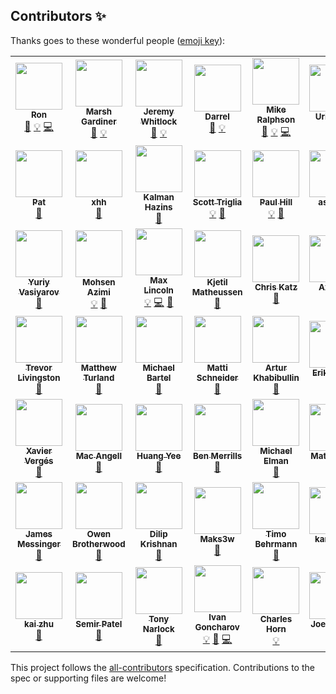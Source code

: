## Contributors ✨

Thanks goes to these wonderful people ([emoji key](https://allcontributors.org/docs/en/emoji-key)):

<!-- ALL-CONTRIBUTORS-LIST:START - Do not remove or modify this section -->
<!-- prettier-ignore-start -->
<!-- markdownlint-disable -->
<table>
  <tr>
    <td align="center"><a href="http://swagger.io/"><img src="https://avatars.githubusercontent.com/u/241629?v=4?s=75" width="75px;" alt=""/><br /><sub><b>Ron</b></sub></a><br /><a href="https://github.com/OAI/OpenAPI-Specification/commits?author=webron" title="Documentation">📖</a> <a href="#example-webron" title="Examples">💡</a> <a href="https://github.com/OAI/OpenAPI-Specification/commits?author=webron" title="Code">💻</a></td>
    <td align="center"><a href="https://www.linkedin.com/in/marshgardiner/"><img src="https://avatars.githubusercontent.com/u/54582?v=4?s=75" width="75px;" alt=""/><br /><sub><b>Marsh Gardiner</b></sub></a><br /><a href="https://github.com/OAI/OpenAPI-Specification/commits?author=earth2marsh" title="Documentation">📖</a> <a href="#example-earth2marsh" title="Examples">💡</a></td>
    <td align="center"><a href="http://thoughtspark.org/"><img src="https://avatars.githubusercontent.com/u/98899?v=4?s=75" width="75px;" alt=""/><br /><sub><b>Jeremy Whitlock</b></sub></a><br /><a href="https://github.com/OAI/OpenAPI-Specification/commits?author=whitlockjc" title="Documentation">📖</a> <a href="#example-whitlockjc" title="Examples">💡</a></td>
    <td align="center"><a href="http://www.bizcoder.com/"><img src="https://avatars.githubusercontent.com/u/447694?v=4?s=75" width="75px;" alt=""/><br /><sub><b>Darrel</b></sub></a><br /><a href="https://github.com/OAI/OpenAPI-Specification/commits?author=darrelmiller" title="Documentation">📖</a> <a href="#example-darrelmiller" title="Examples">💡</a></td>
    <td align="center"><a href="http://mermade.github.io/"><img src="https://avatars.githubusercontent.com/u/21603?v=4?s=75" width="75px;" alt=""/><br /><sub><b>Mike Ralphson</b></sub></a><br /><a href="https://github.com/OAI/OpenAPI-Specification/commits?author=MikeRalphson" title="Documentation">📖</a> <a href="#example-MikeRalphson" title="Examples">💡</a> <a href="https://github.com/OAI/OpenAPI-Specification/commits?author=MikeRalphson" title="Code">💻</a></td>
    <td align="center"><a href="https://github.com/usarid"><img src="https://avatars.githubusercontent.com/u/39899?v=4?s=75" width="75px;" alt=""/><br /><sub><b>Uri Sarid</b></sub></a><br /><a href="https://github.com/OAI/OpenAPI-Specification/commits?author=usarid" title="Documentation">📖</a></td>
    <td align="center"><a href="https://fehguy.eatbacon.org/"><img src="https://avatars.githubusercontent.com/u/249413?v=4?s=75" width="75px;" alt=""/><br /><sub><b>Tony Tam</b></sub></a><br /><a href="https://github.com/OAI/OpenAPI-Specification/commits?author=fehguy" title="Documentation">📖</a> <a href="#example-fehguy" title="Examples">💡</a> <a href="https://github.com/OAI/OpenAPI-Specification/commits?author=fehguy" title="Code">💻</a></td>
    <td align="center"><a href="https://github.com/jharmn"><img src="https://avatars.githubusercontent.com/u/1305160?v=4?s=75" width="75px;" alt=""/><br /><sub><b>Jason Harmon</b></sub></a><br /><a href="#example-jharmn" title="Examples">💡</a> <a href="https://github.com/OAI/OpenAPI-Specification/commits?author=jharmn" title="Code">💻</a> <a href="https://github.com/OAI/OpenAPI-Specification/commits?author=jharmn" title="Documentation">📖</a></td>
    <td align="center"><a href="https://www.sewell.org/"><img src="https://avatars.githubusercontent.com/u/18528?v=4?s=75" width="75px;" alt=""/><br /><sub><b>Silas Sewell</b></sub></a><br /><a href="https://github.com/OAI/OpenAPI-Specification/commits?author=silas" title="Documentation">📖</a> <a href="#example-silas" title="Examples">💡</a></td>
    <td align="center"><a href="https://github.com/steffkes"><img src="https://avatars.githubusercontent.com/u/325361?v=4?s=75" width="75px;" alt=""/><br /><sub><b>steffkes</b></sub></a><br /><a href="https://github.com/OAI/OpenAPI-Specification/commits?author=steffkes" title="Documentation">📖</a></td>
  </tr>
  <tr>
    <td align="center"><a href="http://corevity.com/"><img src="https://avatars.githubusercontent.com/u/3385715?v=4?s=75" width="75px;" alt=""/><br /><sub><b>Pat</b></sub></a><br /><a href="https://github.com/OAI/OpenAPI-Specification/commits?author=pconnelly15" title="Documentation">📖</a></td>
    <td align="center"><a href="https://github.com/xhh"><img src="https://avatars.githubusercontent.com/u/159740?v=4?s=75" width="75px;" alt=""/><br /><sub><b>xhh</b></sub></a><br /><a href="https://github.com/OAI/OpenAPI-Specification/commits?author=xhh" title="Documentation">📖</a></td>
    <td align="center"><a href="https://github.com/kalmanh"><img src="https://avatars.githubusercontent.com/u/869312?v=4?s=75" width="75px;" alt=""/><br /><sub><b>Kalman Hazins</b></sub></a><br /><a href="https://github.com/OAI/OpenAPI-Specification/commits?author=kalmanh" title="Documentation">📖</a></td>
    <td align="center"><a href="https://github.com/striglia"><img src="https://avatars.githubusercontent.com/u/262630?v=4?s=75" width="75px;" alt=""/><br /><sub><b>Scott Triglia</b></sub></a><br /><a href="#example-striglia" title="Examples">💡</a> <a href="https://github.com/OAI/OpenAPI-Specification/commits?author=striglia" title="Documentation">📖</a></td>
    <td align="center"><a href="https://github.com/paulhill"><img src="https://avatars.githubusercontent.com/u/754053?v=4?s=75" width="75px;" alt=""/><br /><sub><b>Paul Hill</b></sub></a><br /><a href="#example-paulhill" title="Examples">💡</a> <a href="https://github.com/OAI/OpenAPI-Specification/commits?author=paulhill" title="Documentation">📖</a></td>
    <td align="center"><a href="http://beego.me/"><img src="https://avatars.githubusercontent.com/u/233907?v=4?s=75" width="75px;" alt=""/><br /><sub><b>astaxie</b></sub></a><br /><a href="https://github.com/OAI/OpenAPI-Specification/commits?author=astaxie" title="Documentation">📖</a></td>
    <td align="center"><a href="http://www.twitter.com/oliverogg"><img src="https://avatars.githubusercontent.com/u/137507?v=4?s=75" width="75px;" alt=""/><br /><sub><b>Oliver Ogg</b></sub></a><br /><a href="https://github.com/OAI/OpenAPI-Specification/commits?author=oogg" title="Documentation">📖</a></td>
    <td align="center"><a href="http://williamting.com/"><img src="https://avatars.githubusercontent.com/u/622170?v=4?s=75" width="75px;" alt=""/><br /><sub><b>William Ting</b></sub></a><br /><a href="https://github.com/OAI/OpenAPI-Specification/commits?author=wting" title="Documentation">📖</a></td>
    <td align="center"><a href="https://github.com/unsetbit"><img src="https://avatars.githubusercontent.com/u/788536?v=4?s=75" width="75px;" alt=""/><br /><sub><b>Ozan Turgut</b></sub></a><br /><a href="https://github.com/OAI/OpenAPI-Specification/commits?author=unsetbit" title="Documentation">📖</a></td>
    <td align="center"><a href="https://www.madskristensen.net/"><img src="https://avatars.githubusercontent.com/u/1258877?v=4?s=75" width="75px;" alt=""/><br /><sub><b>Mads Kristensen</b></sub></a><br /><a href="#example-madskristensen" title="Examples">💡</a></td>
  </tr>
  <tr>
    <td align="center"><a href="http://varyous-simbir.blogspot.com/"><img src="https://avatars.githubusercontent.com/u/889406?v=4?s=75" width="75px;" alt=""/><br /><sub><b>Yuriy Vasiyarov</b></sub></a><br /><a href="https://github.com/OAI/OpenAPI-Specification/commits?author=yvasiyarov" title="Documentation">📖</a></td>
    <td align="center"><a href="https://azimi.me/"><img src="https://avatars.githubusercontent.com/u/543633?v=4?s=75" width="75px;" alt=""/><br /><sub><b>Mohsen Azimi</b></sub></a><br /><a href="#example-mohsen1" title="Examples">💡</a> <a href="https://github.com/OAI/OpenAPI-Specification/commits?author=mohsen1" title="Documentation">📖</a></td>
    <td align="center"><a href="http://devopsy.com/"><img src="https://avatars.githubusercontent.com/u/896878?v=4?s=75" width="75px;" alt=""/><br /><sub><b>Max Lincoln</b></sub></a><br /><a href="#example-maxlinc" title="Examples">💡</a> <a href="https://github.com/OAI/OpenAPI-Specification/commits?author=maxlinc" title="Code">💻</a> <a href="https://github.com/OAI/OpenAPI-Specification/commits?author=maxlinc" title="Documentation">📖</a></td>
    <td align="center"><a href="http://users.notam02.no/~kjetism"><img src="https://avatars.githubusercontent.com/u/1146279?v=4?s=75" width="75px;" alt=""/><br /><sub><b>Kjetil Matheussen</b></sub></a><br /><a href="https://github.com/OAI/OpenAPI-Specification/commits?author=kmatheussen" title="Documentation">📖</a></td>
    <td align="center"><a href="https://github.com/wonderlic-chrisk"><img src="https://avatars.githubusercontent.com/u/8118392?v=4?s=75" width="75px;" alt=""/><br /><sub><b>Chris Katz</b></sub></a><br /><a href="https://github.com/OAI/OpenAPI-Specification/commits?author=wonderlic-chrisk" title="Documentation">📖</a></td>
    <td align="center"><a href="http://noirbizarre.info/"><img src="https://avatars.githubusercontent.com/u/15725?v=4?s=75" width="75px;" alt=""/><br /><sub><b>Axel H.</b></sub></a><br /><a href="https://github.com/OAI/OpenAPI-Specification/commits?author=noirbizarre" title="Documentation">📖</a></td>
    <td align="center"><a href="https://github.com/mission-liao"><img src="https://avatars.githubusercontent.com/u/1988671?v=4?s=75" width="75px;" alt=""/><br /><sub><b>mission.liao</b></sub></a><br /><a href="https://github.com/OAI/OpenAPI-Specification/commits?author=mission-liao" title="Documentation">📖</a></td>
    <td align="center"><a href="http://vgmdb.net/"><img src="https://avatars.githubusercontent.com/u/471275?v=4?s=75" width="75px;" alt=""/><br /><sub><b>Chris Heng</b></sub></a><br /><a href="#example-gigablah" title="Examples">💡</a></td>
    <td align="center"><a href="https://percy.io/"><img src="https://avatars.githubusercontent.com/u/75300?v=4?s=75" width="75px;" alt=""/><br /><sub><b>Mike Fotinakis</b></sub></a><br /><a href="https://github.com/OAI/OpenAPI-Specification/commits?author=fotinakis" title="Documentation">📖</a></td>
    <td align="center"><a href="https://nicolasgrenie.com/"><img src="https://avatars.githubusercontent.com/u/172072?v=4?s=75" width="75px;" alt=""/><br /><sub><b>Nicolas Grenié</b></sub></a><br /><a href="https://github.com/OAI/OpenAPI-Specification/commits?author=picsoung" title="Documentation">📖</a></td>
  </tr>
  <tr>
    <td align="center"><a href="http://about.me/trevorlivingston"><img src="https://avatars.githubusercontent.com/u/20686?v=4?s=75" width="75px;" alt=""/><br /><sub><b>Trevor Livingston</b></sub></a><br /><a href="https://github.com/OAI/OpenAPI-Specification/commits?author=tlivings" title="Documentation">📖</a></td>
    <td align="center"><a href="https://matthewturland.com/"><img src="https://avatars.githubusercontent.com/u/15487?v=4?s=75" width="75px;" alt=""/><br /><sub><b>Matthew Turland</b></sub></a><br /><a href="https://github.com/OAI/OpenAPI-Specification/commits?author=elazar" title="Documentation">📖</a></td>
    <td align="center"><a href="https://github.com/mbartel"><img src="https://avatars.githubusercontent.com/u/253451?v=4?s=75" width="75px;" alt=""/><br /><sub><b>Michael Bartel</b></sub></a><br /><a href="https://github.com/OAI/OpenAPI-Specification/commits?author=mbartel" title="Documentation">📖</a></td>
    <td align="center"><a href="https://mattischneider.fr/"><img src="https://avatars.githubusercontent.com/u/222463?v=4?s=75" width="75px;" alt=""/><br /><sub><b>Matti Schneider</b></sub></a><br /><a href="https://github.com/OAI/OpenAPI-Specification/commits?author=MattiSG" title="Documentation">📖</a></td>
    <td align="center"><a href="https://github.com/khrt"><img src="https://avatars.githubusercontent.com/u/736103?v=4?s=75" width="75px;" alt=""/><br /><sub><b>Artur Khabibullin</b></sub></a><br /><a href="https://github.com/OAI/OpenAPI-Specification/commits?author=khrt" title="Documentation">📖</a></td>
    <td align="center"><a href="http://dret.net/netdret/"><img src="https://avatars.githubusercontent.com/u/1848612?v=4?s=75" width="75px;" alt=""/><br /><sub><b>Erik Wilde</b></sub></a><br /><a href="https://github.com/OAI/OpenAPI-Specification/commits?author=dret" title="Documentation">📖</a></td>
    <td align="center"><a href="http://flanders.co.nz/"><img src="https://avatars.githubusercontent.com/u/456109?v=4?s=75" width="75px;" alt=""/><br /><sub><b>Ivan Porto Carrero</b></sub></a><br /><a href="#example-casualjim" title="Examples">💡</a></td>
    <td align="center"><a href="https://github.com/kevgo"><img src="https://avatars.githubusercontent.com/u/268934?v=4?s=75" width="75px;" alt=""/><br /><sub><b>Kevin Goslar</b></sub></a><br /><a href="#example-kevgo" title="Examples">💡</a></td>
    <td align="center"><a href="https://github.com/muenchhausen"><img src="https://avatars.githubusercontent.com/u/1210783?v=4?s=75" width="75px;" alt=""/><br /><sub><b>Derk Muenchhausen</b></sub></a><br /><a href="https://github.com/OAI/OpenAPI-Specification/commits?author=muenchhausen" title="Documentation">📖</a></td>
    <td align="center"><a href="https://rahulsom.github.io/"><img src="https://avatars.githubusercontent.com/u/193047?v=4?s=75" width="75px;" alt=""/><br /><sub><b>Rahul Somasunderam</b></sub></a><br /><a href="https://github.com/OAI/OpenAPI-Specification/commits?author=rahulsom" title="Documentation">📖</a></td>
  </tr>
  <tr>
    <td align="center"><a href="http://x.verg.es/"><img src="https://avatars.githubusercontent.com/u/460418?v=4?s=75" width="75px;" alt=""/><br /><sub><b>Xavier Vergés</b></sub></a><br /><a href="https://github.com/OAI/OpenAPI-Specification/commits?author=xverges" title="Documentation">📖</a></td>
    <td align="center"><a href="https://github.com/mac-"><img src="https://avatars.githubusercontent.com/u/1530281?v=4?s=75" width="75px;" alt=""/><br /><sub><b>Mac Angell</b></sub></a><br /><a href="https://github.com/OAI/OpenAPI-Specification/commits?author=mac-" title="Documentation">📖</a></td>
    <td align="center"><a href="https://github.com/fliptoo"><img src="https://avatars.githubusercontent.com/u/736482?v=4?s=75" width="75px;" alt=""/><br /><sub><b>Huang Yee</b></sub></a><br /><a href="https://github.com/OAI/OpenAPI-Specification/commits?author=fliptoo" title="Documentation">📖</a></td>
    <td align="center"><a href="http://www.xdev.net/"><img src="https://avatars.githubusercontent.com/u/8448201?v=4?s=75" width="75px;" alt=""/><br /><sub><b>Ben Merrills</b></sub></a><br /><a href="https://github.com/OAI/OpenAPI-Specification/commits?author=skrusty" title="Documentation">📖</a></td>
    <td align="center"><a href="https://github.com/tarlog"><img src="https://avatars.githubusercontent.com/u/666673?v=4?s=75" width="75px;" alt=""/><br /><sub><b>Michael Elman</b></sub></a><br /><a href="https://github.com/OAI/OpenAPI-Specification/commits?author=tarlog" title="Documentation">📖</a></td>
    <td align="center"><a href="https://github.com/matt-gibbs"><img src="https://avatars.githubusercontent.com/u/6565986?v=4?s=75" width="75px;" alt=""/><br /><sub><b>Matt Gibbs</b></sub></a><br /><a href="https://github.com/OAI/OpenAPI-Specification/commits?author=matt-gibbs" title="Documentation">📖</a></td>
    <td align="center"><a href="https://www.linkedin.com/in/xrysanthos"><img src="https://avatars.githubusercontent.com/u/4200677?v=4?s=75" width="75px;" alt=""/><br /><sub><b>Chrysanthos Spiliotopoulos</b></sub></a><br /><a href="https://github.com/OAI/OpenAPI-Specification/commits?author=xrysanthos" title="Documentation">📖</a></td>
    <td align="center"><a href="https://twitter.com/ikitommi"><img src="https://avatars.githubusercontent.com/u/567532?v=4?s=75" width="75px;" alt=""/><br /><sub><b>Tommi Reiman</b></sub></a><br /><a href="https://github.com/OAI/OpenAPI-Specification/commits?author=ikitommi" title="Documentation">📖</a></td>
    <td align="center"><a href="http://gangverk.is/"><img src="https://avatars.githubusercontent.com/u/467317?v=4?s=75" width="75px;" alt=""/><br /><sub><b>atlithorn</b></sub></a><br /><a href="https://github.com/OAI/OpenAPI-Specification/commits?author=atlithorn" title="Documentation">📖</a></td>
    <td align="center"><a href="https://github.com/RobWin"><img src="https://avatars.githubusercontent.com/u/5815046?v=4?s=75" width="75px;" alt=""/><br /><sub><b>Robert Winkler</b></sub></a><br /><a href="https://github.com/OAI/OpenAPI-Specification/commits?author=RobWin" title="Documentation">📖</a></td>
  </tr>
  <tr>
    <td align="center"><a href="https://github.com/JamesMessinger"><img src="https://avatars.githubusercontent.com/u/3453903?v=4?s=75" width="75px;" alt=""/><br /><sub><b>James Messinger</b></sub></a><br /><a href="https://github.com/OAI/OpenAPI-Specification/commits?author=JamesMessinger" title="Documentation">📖</a></td>
    <td align="center"><a href="https://www.linkedin.com/in/owenbrotherwood/"><img src="https://avatars.githubusercontent.com/u/866122?v=4?s=75" width="75px;" alt=""/><br /><sub><b>Owen Brotherwood</b></sub></a><br /><a href="https://github.com/OAI/OpenAPI-Specification/commits?author=OwenBrotherwood" title="Documentation">📖</a></td>
    <td align="center"><a href="https://github.com/dilipkrish"><img src="https://avatars.githubusercontent.com/u/73257?v=4?s=75" width="75px;" alt=""/><br /><sub><b>Dilip Krishnan</b></sub></a><br /><a href="https://github.com/OAI/OpenAPI-Specification/commits?author=dilipkrish" title="Documentation">📖</a></td>
    <td align="center"><a href="https://github.com/Maks3w"><img src="https://avatars.githubusercontent.com/u/1301698?v=4?s=75" width="75px;" alt=""/><br /><sub><b>Maks3w</b></sub></a><br /><a href="https://github.com/OAI/OpenAPI-Specification/commits?author=Maks3w" title="Documentation">📖</a></td>
    <td align="center"><a href="https://github.com/z0mt3c"><img src="https://avatars.githubusercontent.com/u/1782471?v=4?s=75" width="75px;" alt=""/><br /><sub><b>Timo Behrmann</b></sub></a><br /><a href="https://github.com/OAI/OpenAPI-Specification/commits?author=z0mt3c" title="Documentation">📖</a></td>
    <td align="center"><a href="https://github.com/kand617"><img src="https://avatars.githubusercontent.com/u/5092518?v=4?s=75" width="75px;" alt=""/><br /><sub><b>kand617</b></sub></a><br /><a href="#example-kand617" title="Examples">💡</a></td>
    <td align="center"><a href="https://github.com/kongchen"><img src="https://avatars.githubusercontent.com/u/1485800?v=4?s=75" width="75px;" alt=""/><br /><sub><b>Yukai Kong</b></sub></a><br /><a href="https://github.com/OAI/OpenAPI-Specification/commits?author=kongchen" title="Documentation">📖</a></td>
    <td align="center"><a href="https://twitter.com/batdevis"><img src="https://avatars.githubusercontent.com/u/55850?v=4?s=75" width="75px;" alt=""/><br /><sub><b>Devis Battisti</b></sub></a><br /><a href="https://github.com/OAI/OpenAPI-Specification/commits?author=batdevis" title="Documentation">📖</a></td>
    <td align="center"><a href="https://github.com/josephpconley"><img src="https://avatars.githubusercontent.com/u/1165287?v=4?s=75" width="75px;" alt=""/><br /><sub><b>Joe Conley</b></sub></a><br /><a href="https://github.com/OAI/OpenAPI-Specification/commits?author=josephpconley" title="Documentation">📖</a></td>
    <td align="center"><a href="https://github.com/sarnowski"><img src="https://avatars.githubusercontent.com/u/294104?v=4?s=75" width="75px;" alt=""/><br /><sub><b>Tobias Sarnowski</b></sub></a><br /><a href="https://github.com/OAI/OpenAPI-Specification/commits?author=sarnowski" title="Documentation">📖</a></td>
  </tr>
  <tr>
    <td align="center"><a href="https://github.com/kaizhu256"><img src="https://avatars.githubusercontent.com/u/280571?v=4?s=75" width="75px;" alt=""/><br /><sub><b>kai zhu</b></sub></a><br /><a href="https://github.com/OAI/OpenAPI-Specification/commits?author=kaizhu256" title="Documentation">📖</a></td>
    <td align="center"><a href="https://github.com/analogue"><img src="https://avatars.githubusercontent.com/u/26757?v=4?s=75" width="75px;" alt=""/><br /><sub><b>Semir Patel</b></sub></a><br /><a href="https://github.com/OAI/OpenAPI-Specification/commits?author=analogue" title="Documentation">📖</a></td>
    <td align="center"><a href="https://www.git-pull.com/"><img src="https://avatars.githubusercontent.com/u/26336?v=4?s=75" width="75px;" alt=""/><br /><sub><b>Tony Narlock</b></sub></a><br /><a href="https://github.com/OAI/OpenAPI-Specification/commits?author=tony" title="Documentation">📖</a></td>
    <td align="center"><a href="https://apis.guru/"><img src="https://avatars.githubusercontent.com/u/8336157?v=4?s=75" width="75px;" alt=""/><br /><sub><b>Ivan Goncharov</b></sub></a><br /><a href="#example-IvanGoncharov" title="Examples">💡</a> <a href="https://github.com/OAI/OpenAPI-Specification/commits?author=IvanGoncharov" title="Documentation">📖</a> <a href="https://github.com/OAI/OpenAPI-Specification/commits?author=IvanGoncharov" title="Code">💻</a></td>
    <td align="center"><a href="https://github.com/hornc"><img src="https://avatars.githubusercontent.com/u/905545?v=4?s=75" width="75px;" alt=""/><br /><sub><b>Charles Horn</b></sub></a><br /><a href="#example-hornc" title="Examples">💡</a></td>
    <td align="center"><a href="https://redirection.io/"><img src="https://avatars.githubusercontent.com/u/90466?v=4?s=75" width="75px;" alt=""/><br /><sub><b>Joel Wurtz</b></sub></a><br /><a href="#example-joelwurtz" title="Examples">💡</a></td>
    <td align="center"><a href="http://eerwitt.github.com/"><img src="https://avatars.githubusercontent.com/u/1329385?v=4?s=75" width="75px;" alt=""/><br /><sub><b>Erik Erwitt</b></sub></a><br /><a href="https://github.com/OAI/OpenAPI-Specification/commits?author=eerwitt" title="Documentation">📖</a></td>
    <td align="center"><a href="https://redoc.ly/"><img src="https://avatars.githubusercontent.com/u/3975738?v=4?s=75" width="75px;" alt=""/><br /><sub><b>Roman Hotsiy</b></sub></a><br /><a href="https://github.com/OAI/OpenAPI-Specification/commits?author=RomanHotsiy" title="Documentation">📖</a></td>
  </tr>
</table>

<!-- markdownlint-restore -->
<!-- prettier-ignore-end -->

<!-- ALL-CONTRIBUTORS-LIST:END -->

This project follows the [all-contributors](https://github.com/all-contributors/all-contributors) specification. Contributions to the spec or supporting files are welcome!


